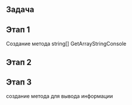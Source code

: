 ## Задача

## Этап 1
Создание метода string[] GetArrayStringConsole
## Этап 2

## Этап 3
создание метода для вывода информации
